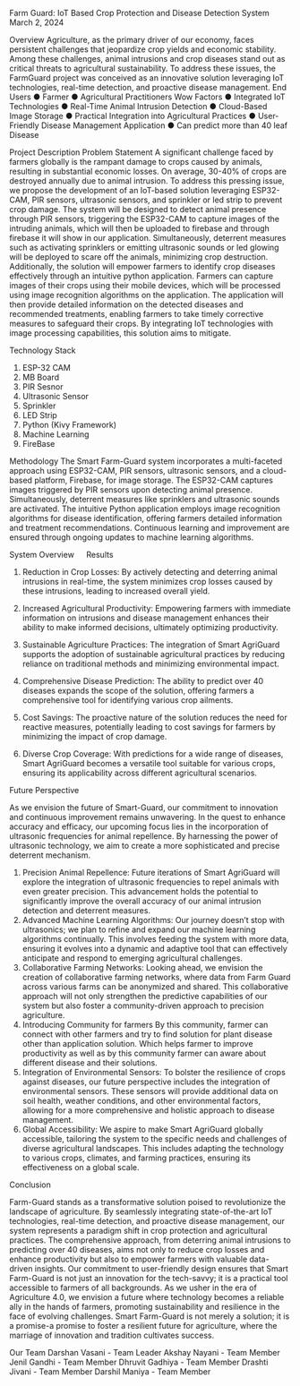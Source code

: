 Farm Guard: IoT Based Crop Protection and Disease Detection System
March 2, 2024

Overview
Agriculture, as the primary driver of our economy, faces persistent challenges that jeopardize crop yields and economic stability. Among these challenges, animal intrusions and crop diseases stand out as critical threats to agricultural sustainability. To address these issues, the FarmGuard project was conceived as an innovative solution leveraging IoT technologies, real-time detection, and proactive disease management.
End Users
●	Farmer
●	Agricultural Practitioners
Wow Factors
●	Integrated IoT Technologies
●	Real-Time Animal Intrusion Detection
●	Cloud-Based Image Storage
●	Practical Integration into Agricultural Practices
●	User-Friendly Disease Management Application
●	Can predict more than 40 leaf Disease

	
Project Description
Problem Statement
A significant challenge faced by farmers globally is the rampant damage to crops caused by animals, resulting in substantial economic losses. On average, 30-40% of crops are destroyed annually due to animal intrusion. To address this pressing issue, we propose the development of an IoT-based solution leveraging ESP32-CAM, PIR sensors, ultrasonic sensors, and sprinkler or led strip to prevent crop damage. The system will be designed to detect animal presence through PIR sensors, triggering the ESP32-CAM to capture images of the intruding animals, which will then be uploaded to firebase and through firebase it will show in our application. Simultaneously, deterrent measures such as activating sprinklers or emitting ultrasonic sounds or led glowing will be deployed to scare off the animals, minimizing crop destruction. Additionally, the solution will empower farmers to identify crop diseases effectively through an intuitive python application. Farmers can capture images of their crops using their mobile devices, which will be processed using image recognition algorithms on the application. The application will then provide detailed information on the detected diseases and recommended treatments, enabling farmers to take timely corrective measures to safeguard their crops. By integrating IoT technologies with image processing capabilities, this solution aims to mitigate.



Technology Stack
1.	ESP-32 CAM
2.	MB Board
3.	PIR Sesnor
4.	Ultrasonic Sensor
5.	Sprinkler
6.	LED Strip
7.	Python (Kivy Framework)
8.	Machine Learning
9.	FireBase
   
Methodology
The Smart Farm-Guard system incorporates a multi-faceted approach using ESP32-CAM, PIR sensors, ultrasonic sensors, and a cloud-based platform, Firebase, for image storage. The ESP32-CAM captures images triggered by PIR sensors upon detecting animal presence. Simultaneously, deterrent measures like sprinklers and ultrasonic sounds are activated. The intuitive Python application employs image recognition algorithms for disease identification, offering farmers detailed information and treatment recommendations. Continuous learning and improvement are ensured through ongoing updates to machine learning algorithms.






System Overview
 
Results

1.	Reduction in Crop Losses:
By actively detecting and deterring animal intrusions in real-time, the system minimizes crop losses caused by these intrusions, leading to increased overall yield.
2.	Increased Agricultural Productivity:
Empowering farmers with immediate information on intrusions and disease management enhances their ability to make informed decisions, ultimately optimizing productivity.
3.	Sustainable Agriculture Practices:
The integration of Smart AgriGuard supports the adoption of sustainable agricultural practices by reducing reliance on traditional methods and minimizing environmental impact.
4.	Comprehensive Disease Prediction:
The ability to predict over 40 diseases expands the scope of the solution, offering farmers a comprehensive tool for identifying various crop ailments.
5.	Cost Savings:
The proactive nature of the solution reduces the need for reactive measures, potentially leading to cost savings for farmers by minimizing the impact of crop damage.


6.	Diverse Crop Coverage:
With predictions for a wide range of diseases, Smart AgriGuard becomes a versatile tool suitable for various crops, ensuring its applicability across different agricultural scenarios.
 
Future Perspective

As we envision the future of Smart-Guard, our commitment to innovation and continuous improvement remains unwavering. In the quest to enhance accuracy and efficacy, our upcoming focus lies in the incorporation of ultrasonic frequencies for animal repellence. By harnessing the power of ultrasonic technology, we aim to create a more sophisticated and precise deterrent mechanism.

1. Precision Animal Repellence:
Future iterations of Smart AgriGuard will explore the integration of ultrasonic frequencies to repel animals with even greater precision. This advancement holds the potential to significantly improve the overall accuracy of our animal intrusion detection and deterrent measures.
2. Advanced Machine Learning Algorithms:
Our journey doesn’t stop with ultrasonics; we plan to refine and expand our machine learning algorithms continually. This involves feeding the system with more data, ensuring it evolves into a dynamic and adaptive tool that can effectively anticipate and respond to emerging agricultural challenges.
3. Collaborative Farming Networks:
Looking ahead, we envision the creation of collaborative farming networks, where data from Farm Guard across various farms can be anonymized and shared. This collaborative approach will not only strengthen the predictive capabilities of our system but also foster a community-driven approach to precision agriculture.
4. Introducing Community for farmers
By this community, farmer can connect with other farmers and try to find solution for plant disease other than application solution. Which helps farmer to improve productivity as well as by this community farmer can aware about different disease and their solutions.
5. Integration of Environmental Sensors:
To bolster the resilience of crops against diseases, our future perspective includes the integration of environmental sensors. These sensors will provide additional data on soil health, weather conditions, and other environmental factors, allowing for a more comprehensive and holistic approach to disease management.
6. Global Accessibility:
We aspire to make Smart AgriGuard globally accessible, tailoring the system to the specific needs and challenges of diverse agricultural landscapes. This includes adapting the technology to various crops, climates, and farming practices, ensuring its effectiveness on a global scale.




Conclusion

Farm-Guard stands as a transformative solution poised to revolutionize the landscape of agriculture. By seamlessly integrating state-of-the-art IoT technologies, real-time detection, and proactive disease management, our system represents a paradigm shift in crop protection and agricultural practices. The comprehensive approach, from deterring animal intrusions to predicting over 40 diseases, aims not only to reduce crop losses and enhance productivity but also to empower farmers with valuable data-driven insights.
Our commitment to user-friendly design ensures that Smart Farm-Guard is not just an innovation for the tech-savvy; it is a practical tool accessible to farmers of all backgrounds. As we usher in the era of Agriculture 4.0, we envision a future where technology becomes a reliable ally in the hands of farmers, promoting sustainability and resilience in the face of evolving challenges.
Smart Farm-Guard is not merely a solution; it is a promise-a promise to foster a resilient future for agriculture, where the marriage of innovation and tradition cultivates success.

Our Team
Darshan Vasani	 - 	Team Leader
Akshay Nayani		 - 	Team Member
Jenil Gandhi		 - 	Team Member
Dhruvit Gadhiya	 - 	Team Member
Drashti Jivani 		 - 	Team Member
Darshil Maniya	 - 	Team Member









	
















	


